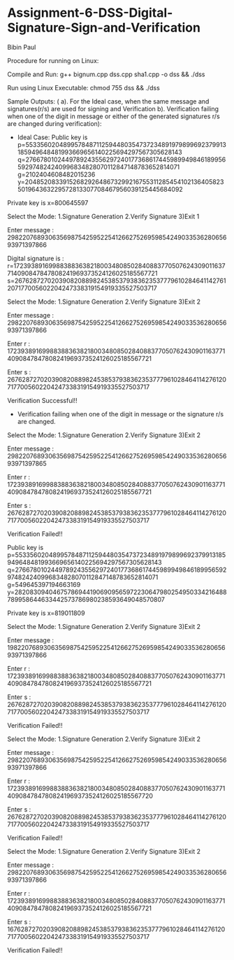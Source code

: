 # Assignment-6-DSS-Digital-Signature-Sign-and-Verification
Bibin Paul 

Procedure for running on Linux:

Compile and Run:  g++ bignum.cpp dss.cpp sha1.cpp -o dss && ./dss

Run using Linux Executable: chmod 755 dss && ./dss

Sample Outputs: ( a). For the Ideal case, when the same message and signatures(r/s) are used for signing and Verification b). Verification failing when one of the digit in message or either of the generated signatures r/s are changed during verification): 

* Ideal Case: 
Public key is
        p=5533560204899578487112594480354737234891979899692379913185949648481993669656140225694297567305628143
        q=2766780102449789243556297240177368617445989949846189956592974824240996834828070112847148783652814071
        g=2102404608482015236
        y=2048520833915268292648673299216755311285454102136405823501964363229572813307708467956039125445684092

Private key is
        x=800645597

Select the Mode: 1.Signature Generation 2.Verify Signature 3)Exit
1

Enter message : 2982207689306356987542595225412662752695985424903353628065693971397866


Digital signature is :
        r=1723938916998838836382180034808502840883770507624309011637714090847847808241969373524126025185567721
        s=2676287270203908208898245385379383623537779610284641142761207177005602204247338319154919335527503717

Select the Mode: 1.Signature Generation 2.Verify Signature 3)Exit
2

Enter message : 2982207689306356987542595225412662752695985424903353628065693971397866

Enter r : 1723938916998838836382180034808502840883770507624309011637714090847847808241969373524126025185567721

Enter s : 2676287270203908208898245385379383623537779610284641142761207177005602204247338319154919335527503717

 Verification Successful!!
 
 
 
* Verification failing when one of the digit in message or the signature r/s are changed.


Select the Mode: 1.Signature Generation 2.Verify Signature 3)Exit
2

Enter message : 2982207689306356987542595225412662752695985424903353628065693971397865

Enter r : 1723938916998838836382180034808502840883770507624309011637714090847847808241969373524126025185567721

Enter s : 2676287270203908208898245385379383623537779610284641142761207177005602204247338319154919335527503717

 Verification Failed!!


Public key is
        p=5533560204899578487112594480354737234891979899692379913185949648481993669656140225694297567305628143
        q=2766780102449789243556297240177368617445989949846189956592974824240996834828070112847148783652814071
        g=549645397194663169
        y=282083094046757869441906909565972230647980254950334216488789958644633442573786980238593649048570807

Private key is
        x=819011809

Select the Mode: 1.Signature Generation 2.Verify Signature 3)Exit
2

Enter message : 1982207689306356987542595225412662752695985424903353628065693971397866

Enter r : 1723938916998838836382180034808502840883770507624309011637714090847847808241969373524126025185567721

Enter s : 2676287270203908208898245385379383623537779610284641142761207177005602204247338319154919335527503717

 Verification Failed!!

Select the Mode: 1.Signature Generation 2.Verify Signature 3)Exit
2

Enter message : 2982207689306356987542595225412662752695985424903353628065693971397866

Enter r : 1723938916998838836382180034808502840883770507624309011637714090847847808241969373524126025185567720

Enter s : 2676287270203908208898245385379383623537779610284641142761207177005602204247338319154919335527503717

 Verification Failed!!

Select the Mode: 1.Signature Generation 2.Verify Signature 3)Exit
2

Enter message : 2982207689306356987542595225412662752695985424903353628065693971397866

Enter r : 1723938916998838836382180034808502840883770507624309011637714090847847808241969373524126025185567721

Enter s : 1676287270203908208898245385379383623537779610284641142761207177005602204247338319154919335527503717

 Verification Failed!!


